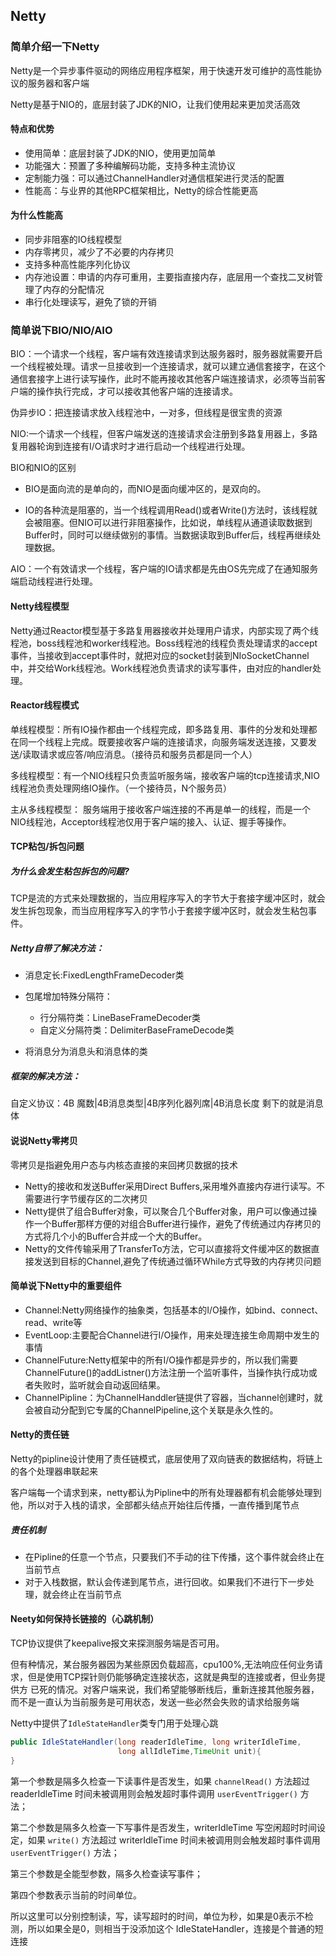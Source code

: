 ## Netty



### 简单介绍一下Netty

Netty是一个异步事件驱动的网络应用程序框架，用于快速开发可维护的高性能协议的服务器和客户端

Netty是基于NIO的，底层封装了JDK的NIO，让我们使用起来更加灵活高效



#### 特点和优势

- 使用简单：底层封装了JDK的NIO，使用更加简单
- 功能强大：预置了多种编解码功能，支持多种主流协议
- 定制能力强：可以通过ChannelHandler对通信框架进行灵活的配置
- 性能高：与业界的其他RPC框架相比，Netty的综合性能更高



#### 为什么性能高

- 同步非阻塞的IO线程模型
- 内存零拷贝，减少了不必要的内存拷贝
- 支持多种高性能序列化协议
- 内存池设置：申请的内存可重用，主要指直接内存，底层用一个查找二叉树管理了内存的分配情况
- 串行化处理读写，避免了锁的开销



### 简单说下BIO/NIO/AIO

BIO：一个请求一个线程，客户端有效连接请求到达服务器时，服务器就需要开启一个线程被处理。请求一旦接收到一个连接请求，就可以建立通信套接字，在这个通信套接字上进行读写操作，此时不能再接收其他客户端连接请求，必须等当前客户端的操作执行完成，才可以接收其他客户端的连接请求。

伪异步IO：把连接请求放入线程池中，一对多，但线程是很宝贵的资源

NIO:一个请求一个线程，但客户端发送的连接请求会注册到多路复用器上，多路复用器轮询到连接有I/O请求时才进行启动一个线程进行处理。



BIO和NIO的区别

- BIO是面向流的是单向的，而NIO是面向缓冲区的，是双向的。

- IO的各种流是阻塞的，当一个线程调用Read()或者Write()方法时，该线程就会被阻塞。但NIO可以进行非阻塞操作，比如说，单线程从通道读取数据到Buffer时，同时可以继续做别的事情。当数据读取到Buffer后，线程再继续处理数据。



AIO：一个有效请求一个线程，客户端的IO请求都是先由OS先完成了在通知服务端启动线程进行处理。



#### Netty线程模型

Netty通过Reactor模型基于多路复用器接收并处理用户请求，内部实现了两个线程池，boss线程池和worker线程池。Boss线程池的线程负责处理请求的accept事件，当接收到accept事件时，就把对应的socket封装到NIoSocketChannel中，并交给Work线程池。Work线程池负责请求的读写事件，由对应的handler处理。



####  Reactor线程模式

单线程模型：所有IO操作都由一个线程完成，即多路复用、事件的分发和处理都在同一个线程上完成。既要接收客户端的连接请求，向服务端发送连接，又要发送/读取请求或应答/响应消息。（接待员和服务员都是同一个人）



多线程模型：有一个NIO线程只负责监听服务端，接收客户端的tcp连接请求,NIO线程池负责处理网络IO操作。（一个接待员，N个服务员）



主从多线程模型： 服务端用于接收客户端连接的不再是单一的线程，而是一个NIO线程池，Acceptor线程池仅用于客户端的接入、认证、握手等操作。



#### TCP粘包/拆包问题

##### 为什么会发生粘包拆包的问题?

TCP是流的方式来处理数据的，当应用程序写入的字节大于套接字缓冲区时，就会发生拆包现象，而当应用程序写入的字节小于套接字缓冲区时，就会发生粘包事件。



##### Netty自带了解决方法：

- 消息定长:FixedLengthFrameDecoder类

- 包尾增加特殊分隔符：
  -  行分隔符类：LineBaseFrameDecoder类
  -  自定义分隔符类：DelimiterBaseFrameDecode类

- 将消息分为消息头和消息体的类



##### 框架的解决方法：

自定义协议：4B 魔数|4B消息类型|4B序列化器列席|4B消息长度 剩下的就是消息体



#### 说说Netty零拷贝

零拷贝是指避免用户态与内核态直接的来回拷贝数据的技术

- Netty的接收和发送Buffer采用Direct Buffers,采用堆外直接内存进行读写。不需要进行字节缓存区的二次拷贝
- Netty提供了组合Buffer对象，可以聚合几个Buffer对象，用户可以像通过操作一个Buffer那样方便的对组合Buffer进行操作，避免了传统通过内存拷贝的方式将几个小的Buffer合并成一个大的Buffer。
- Netty的文件传输采用了TransferTo方法，它可以直接将文件缓冲区的数据直接发送到目标的Channel,避免了传统通过循环While方式导致的内存拷贝问题



#### 简单说下Netty中的重要组件

- Channel:Netty网络操作的抽象类，包括基本的I/O操作，如bind、connect、read、write等
- EventLoop:主要配合Channel进行I/O操作，用来处理连接生命周期中发生的事情
- ChannelFuture:Netty框架中的所有I/O操作都是异步的，所以我们需要ChannelFuture()的addListner()方法注册一个监听事件，当操作执行成功或者失败时，监听就会自动返回结果。
- ChannelPipline：为ChannelHanddler链提供了容器，当channel创建时，就会被自动分配到它专属的ChannelPipeline,这个关联是永久性的。



#### Netty的责任链

Netty的pipline设计使用了责任链模式，底层使用了双向链表的数据结构，将链上的各个处理器串联起来



客户端每一个请求到来，netty都认为Pipline中的所有处理器都有机会能够处理到他，所以对于入栈的请求，全部都头结点开始往后传播，一直传播到尾节点



##### 责任机制

- 在Pipline的任意一个节点，只要我们不手动的往下传播，这个事件就会终止在当前节点
- 对于入栈数据，默认会传递到尾节点，进行回收。如果我们不进行下一步处理，就会终止在当前节点



#### Neety如何保持长链接的（心跳机制）

TCP协议提供了keepalive报文来探测服务端是否可用。



但有种情况，某台服务器因为某些原因负载超高，cpu100%,无法响应任何业务请求，但是使用TCP探针则仍能够确定连接状态，这就是典型的连接或者，但业务提供方 已死的情况。对客户端来说，我们希望能够断线后，重新连接其他服务器，而不是一直认为当前服务是可用状态，发送一些必然会失败的请求给服务端



Netty中提供了`IdleStateHandler`类专门用于处理心跳

```java
public IdleStateHandler(long readerIdleTime, long writerIdleTime,
                        long allIdleTime,TimeUnit unit){
}
```

第一个参数是隔多久检查一下读事件是否发生，如果 `channelRead()` 方法超过 readerIdleTime 时间未被调用则会触发超时事件调用 `userEventTrigger()` 方法；

第二个参数是隔多久检查一下写事件是否发生，writerIdleTime 写空闲超时时间设定，如果 `write()` 方法超过 writerIdleTime 时间未被调用则会触发超时事件调用 `userEventTrigger()` 方法；

第三个参数是全能型参数，隔多久检查读写事件；

第四个参数表示当前的时间单位。

所以这里可以分别控制读，写，读写超时的时间，单位为秒，如果是0表示不检测，所以如果全是0，则相当于没添加这个 IdleStateHandler，连接是个普通的短连接

